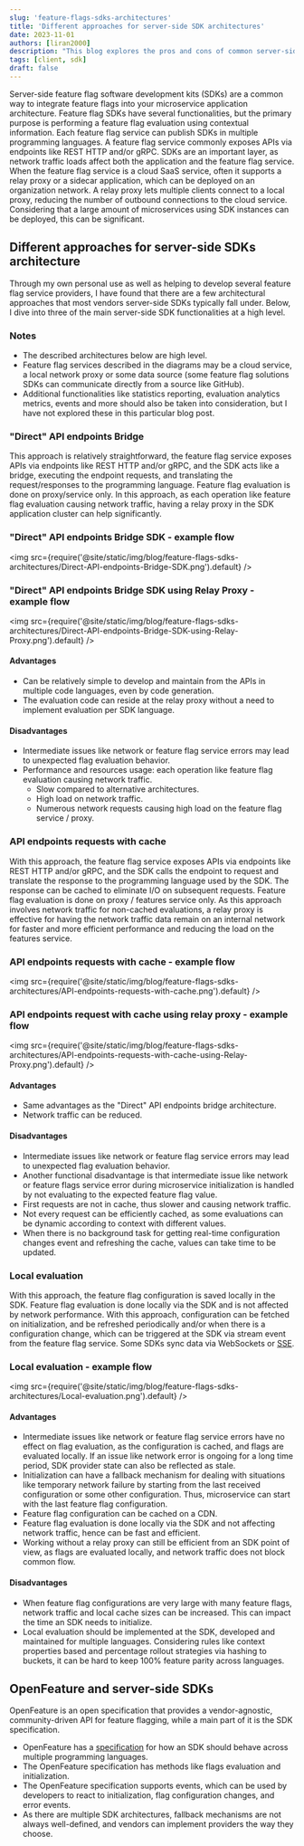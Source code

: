 ```yaml
---
slug: 'feature-flags-sdks-architectures'
title: 'Different approaches for server-side SDK architectures'
date: 2023-11-01
authors: [liran2000]
description: "This blog explores the pros and cons of common server-side feature flag SDK architectures."
tags: [client, sdk]
draft: false
---
```


Server-side feature flag software development kits (SDKs) are a common way to integrate feature flags into your microservice application architecture.
Feature flag SDKs have several functionalities, but the primary purpose is performing a feature flag evaluation using contextual information.
Each feature flag service can publish SDKs in multiple programming languages.
A feature flag service commonly exposes APIs via endpoints like REST HTTP and/or gRPC.
SDKs are an important layer, as network traffic loads affect both the application and the feature flag service.
When the feature flag service is a cloud SaaS service, often it supports a relay proxy or a sidecar application, which can be deployed on an organization network.
A relay proxy lets multiple clients connect to a local proxy, reducing the number of outbound connections to the cloud service.
Considering that a large amount of microservices using SDK instances can be deployed, this can be significant.


<!--truncate-->

## Different approaches for server-side SDKs architecture

Through my own personal use as well as helping to develop several feature flag service providers, I have found that there are a few architectural approaches that most vendors server-side SDKs typically fall under.
Below, I dive into three of the main server-side SDK functionalities at a high level.

### Notes

* The described architectures below are high level.
* Feature flag services described in the diagrams may be a cloud service, a local network proxy or some data source (some feature flag solutions SDKs can communicate directly from a source like GitHub).
* Additional functionalities like statistics reporting, evaluation analytics metrics, events and more should also be taken into consideration, but I have not explored these in this particular blog post.

### "Direct" API endpoints Bridge

This approach is relatively straightforward, the feature flag service exposes APIs via endpoints like REST HTTP and/or gRPC, and the SDK acts like a bridge, executing the endpoint requests, and translating the request/responses to the programming language.
Feature flag evaluation is done on proxy/service only.
In this approach, as each operation like feature flag evaluation causing network traffic, having a relay proxy in the SDK application cluster can help significantly.

### "Direct" API endpoints Bridge SDK - example flow

<img src={require('@site/static/img/blog/feature-flags-sdks-architectures/Direct-API-endpoints-Bridge-SDK.png').default} />

### "Direct" API endpoints Bridge SDK using Relay Proxy - example flow

<img src={require('@site/static/img/blog/feature-flags-sdks-architectures/Direct-API-endpoints-Bridge-SDK-using-Relay-Proxy.png').default} />

#### Advantages

* Can be relatively simple to develop and maintain from the APIs in multiple code languages, even by code generation.
* The evaluation code can reside at the relay proxy without a need to implement evaluation per SDK language.

#### Disadvantages

* Intermediate issues like network or feature flag service errors may lead to unexpected flag evaluation behavior.
* Performance and resources usage: each operation like feature flag evaluation causing network traffic.
    * Slow compared to alternative architectures.
    * High load on network traffic.
    * Numerous network requests causing high load on the feature flag service / proxy.

### API endpoints requests with cache

With this approach, the feature flag service exposes APIs via endpoints like REST HTTP and/or gRPC, and the SDK calls the endpoint to request and translate the response to the programming language used by the SDK.
The response can be cached to eliminate I/O on subsequent requests.
Feature flag evaluation is done on proxy / features service only.
As this approach involves network traffic for non-cached evaluations, a relay proxy is effective for having the network traffic data remain on an internal network for faster and more efficient performance and reducing the load on the features service.

### API endpoints requests with cache - example flow

<img src={require('@site/static/img/blog/feature-flags-sdks-architectures/API-endpoints-requests-with-cache.png').default} />

### API endpoints request with cache using relay proxy - example flow

<img src={require('@site/static/img/blog/feature-flags-sdks-architectures/API-endpoints-requests-with-cache-using-Relay-Proxy.png').default} />

#### Advantages

* Same advantages as the "Direct" API endpoints bridge architecture.
* Network traffic can be reduced.

#### Disadvantages

* Intermediate issues like network or feature flag service errors may lead to unexpected flag evaluation behavior.
* Another functional disadvantage is that intermediate issue like network or feature flags service error during microservice initialization is handled by not evaluating to the expected feature flag value.
* First requests are not in cache, thus slower and causing network traffic.
* Not every request can be efficiently cached, as some evaluations can be dynamic according to context with different values.
* When there is no background task for getting real-time configuration changes event and refreshing the cache, values can take time to be updated.

### Local evaluation

With this approach, the feature flag configuration is saved locally in the SDK.
Feature flag evaluation is done locally via the SDK and is not affected by network performance.
With this approach, configuration can be fetched on initialization, and be refreshed periodically and/or when there is a configuration change, which can be triggered at the SDK via stream event from the feature flag service. 
Some SDKs sync data via WebSockets or [SSE](https://en.wikipedia.org/wiki/Server-sent_events).

### Local evaluation - example flow

<img src={require('@site/static/img/blog/feature-flags-sdks-architectures/Local-evaluation.png').default} />

#### Advantages

* Intermediate issues like network or feature flag service errors have no effect on flag evaluation, as the configuration is cached, and flags are evaluated locally.
  If an issue like network error is ongoing for a long time period, SDK provider state can also be reflected as stale.
* Initialization can have a fallback mechanism for dealing with situations like temporary network failure by starting from the last received configuration or some other configuration. Thus, microservice can start with the last feature flag configuration.
* Feature flag configuration can be cached on a CDN.
* Feature flag evaluation is done locally via the SDK and not affecting network traffic, hence can be fast and efficient.
* Working without a relay proxy can still be efficient from an SDK point of view, as flags are evaluated locally, and network traffic does not block common flow.

#### Disadvantages

* When feature flag configurations are very large with many feature flags, network traffic and local cache sizes can be increased. This can impact the time an SDK needs to initialize.
* Local evaluation should be implemented at the SDK, developed and maintained for multiple languages. Considering rules like context properties based and percentage rollout strategies via hashing to buckets, it can be hard to keep 100% feature parity across languages.

## OpenFeature and server-side SDKs

OpenFeature is an open specification that provides a vendor-agnostic, community-driven API for feature flagging, while a main part of it is the SDK specification.
* OpenFeature has a [specification](https://openfeature.dev/specification/glossary/#feature-flag-sdk) for how an SDK should behave across multiple programming languages.
* The OpenFeature specification has methods like flags evaluation and initialization.
* The OpenFeature specification supports events, which can be used by developers to react to initialization, flag configuration changes, and error events.
* As there are multiple SDK architectures, fallback mechanisms are not always well-defined, and vendors can implement providers the way they choose.


